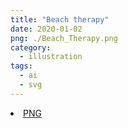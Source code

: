 ```yaml
---
title: "Beach therapy"
date: 2020-01-02
png: ./Beach_Therapy.png
category:
  - illustration
tags:
  - ai
  - svg
---
```

<li><a href="./Beach_Therapy.png" download className="btn-png">PNG</a></li>